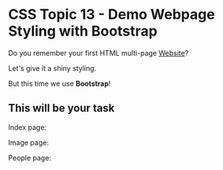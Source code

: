 # CSS Topic 13 - Demo Webpage Styling with Bootstrap

Do you remember your first HTML multi-page [Website](https://github.com/macoto00/Frontend-Developer-Code-Lessons/tree/main/HTML%20Topics/Topics/Topic%204)? 

Let's give it a shiny styling. 

But this time we use **Bootstrap**!

## This will be your task

Index page:



Image page:



People page: 